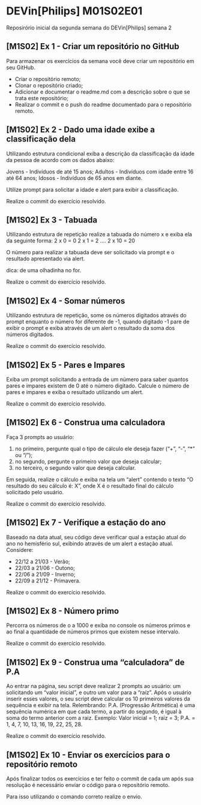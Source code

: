 # DEVin[Philips] M01S02E01
Reposirório inicial da segunda semana do DEVin[Philips] semana 2

## [M1S02] Ex 1 - Criar um repositório no GitHub
Para armazenar os exercícios da semana você deve criar um repositório em seu GitHub.

 - Criar o repositório remoto;
 - Clonar o repositório criado;
 - Adicionar e documentar o readme.md com a descrição sobre o que se trata este repositório;
 - Realizar o commit e o push do readme documentado para o repositório remoto.


## [M1S02] Ex 2 - Dado uma idade exibe a classificação dela
Utilizando estrutura condicional exiba a descrição da classificação da idade da pessoa de acordo com os dados abaixo:

Jovens - Indivíduos de até 15 anos;
Adultos - Indivíduos com idade entre 16 até 64 anos;
Idosos - Indivíduos de 65 anos em diante.

Utilize prompt para solicitar a idade e alert para exibir a classificação.

Realize o commit do exercício resolvido.

## [M1S02] Ex 3 - Tabuada
Utilizando estrutura de repetição realize a tabuada do número x e exiba ela da seguinte forma:
2 x 0 = 0
2 x 1 = 2
....
2 x 10 = 20

O número para realizar a tabuada deve ser solicitado via prompt e o resultado apresentado via alert.

dica: de uma olhadinha no for.

Realize o commit do exercício resolvido.

## [M1S02] Ex 4 - Somar números
Utilizando estrutura de repetição, some os números digitados através do prompt enquanto o número for diferente de -1, quando digitado -1 pare de exibir o prompt e exiba através de um alert o resultado da soma dos números digitados.

Realize o commit do exercício resolvido.

## [M1S02] Ex 5 - Pares e Impares
Exiba um prompt solicitando a entrada de um número para saber quantos pares e impares existem de 0 até o número digitado.
Calcule o número de pares e impares e exiba o resultado utilizando um alert.

Realize o commit do exercício resolvido.

## [M1S02] Ex 6 - Construa uma calculadora
Faça 3 prompts ao usuário:
1. no primeiro, pergunte qual o tipo de cálculo ele deseja fazer (“+”, “-”, “*” ou “/”);
2. no segundo, pergunte o primeiro valor que deseja calcular;
3. no terceiro, o segundo valor que deseja calcular.

Em seguida, realize o cálculo e exiba na tela um “alert” contendo o texto “O resultado do seu cálculo é: X”, onde X é o resultado final do cálculo solicitado pelo usuário.

Realize o commit do exercício resolvido.

## [M1S02] Ex 7 - Verifique a estação do ano
Baseado na data atual, seu código deve verificar qual a estação atual do ano no hemisfério sul, exibindo através de um alert a estação atual.
Considere:
- 22/12 a 21/03 - Verão;
- 22/03 a 21/06 - Outono;
- 22/06 a 21/09 - Inverno;
- 22/09 a 21/12 - Primavera.

Realize o commit do exercício resolvido.

## [M1S02] Ex 8 - Número primo
Percorra os números de o a 1000 e exiba no console os números primos e ao final a quantidade de números primos que existem nesse intervalo.

Realize o commit do exercício resolvido.

## [M1S02] Ex 9 - Construa uma “calculadora” de P.A
Ao entrar na página, seu script deve realizar 2 prompts ao usuário: um solicitando um “valor inicial”, e outro um valor para a “raíz”. Após o usuário inserir esses valores, o seu script deve calcular os 10 primeiros valores da sequência e exibir na tela.
Relembrando: P.A. (Progressão Aritmética) é uma sequência numérica em que cada termo, a partir do segundo, é igual à soma do termo anterior com a raiz. Exemplo: Valor inicial = 1; raiz = 3; P.A. = 1, 4, 7, 10, 13, 16, 19, 22, 25, 28.

Realize o commit do exercício resolvido.

## [M1S02] Ex 10 - Enviar os exercícios para o repositório remoto
Após finalizar todos os exercícios e ter feito o commit de cada um após sua resolução é necessário enviar o código para o repositório remoto.

Para isso utilizando o comando correto realize o envio.